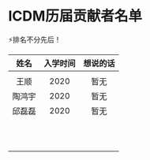 # ICDM历届贡献者名单

:zap:排名不分先后！

|  姓名  | 入学时间 | 想说的话 |
| :----: | :------: | :------: |
|        |          |          |
|  王顺  |   2020   |   暂无   |
| 陶鸿宇 |   2020   |   暂无   |
| 邱磊磊 |   2020   |   暂无   |
|        |          |          |
|        |          |          |
|        |          |          |
|        |          |          |
|        |          |          |
|        |          |          |
|        |          |          |
|        |          |          |
|        |          |          |
|        |          |          |
|        |          |          |

